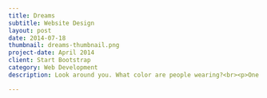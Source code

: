 ```yaml
---
title: Dreams
subtitle: Website Design
layout: post
date: 2014-07-18
thumbnail: dreams-thumbnail.png
project-date: April 2014
client: Start Bootstrap
category: Web Development
description: Look around you. What color are people wearing?<br><p>One day, I looked around. Surprisingly, certainly realized people are wearing mono-tone clothes. I could hardly find a person who is wearing light-color t-shirts or pants like pink, green, light-blue, and so on. Everyone was wearing black, white, or grey. </p><p>At that moment, I drew fun picture in my mind. What if a most of the people around me dyed their hair in various colors? Won't it be extremely exciting if people wear colorful t-shirts and pants, dye hair in rainbow color, wear star-shape glasses, and wear pink contact-lenses? Why are there so little color around us ? </p><p>Having been curious about why there are few colors around society, I planned an exhibition that show colorfulness. So I gathered all colorful objects from people around me. Red trouser, blue socks, yellow t-shirts, green box... there were so many objects wearing colors. </p><p> Also, I planned a special event that people who comes to see exhibition can put on colorful lipstick and kiss their color onto a paper. Visitors put green, yellow, blue, black, white lipstick on their lip and kissed on a paper. It was really fun to watch people's various-colored lips.</p> <img src="https://github.com/minkakao/projects/blob/gh-pages/img/portfolio/colorful1.jpg"> <img src="colorful1.jpg">  ![Colorful Society](img/portfolio/colorful1.jpg) ![Colorful Society](https://github.com/minkakao/projects/blob/gh-pages/img/portfolio/colorful1.jpg) ![Colorful Society](colorful/colorful3.JPG) ![Colorful Society](''{{ site.baseurl }}/img/portfolio/colorful4.jpg') ![Colorful Society]({{ site.baseurl }}/img/portfolio/colorful5.jpg) url('{{ site.baseurl }}/img/c.realTimes_2.jpg'); 

---
```

